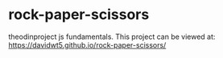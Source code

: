 # rock-paper-scissors
theodinproject js fundamentals.
This project can be viewed at: https://davidwt5.github.io/rock-paper-scissors/
